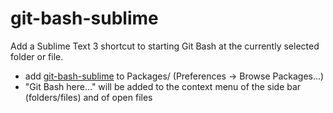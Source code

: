 # git-bash-sublime

Add a Sublime Text 3 shortcut to starting Git Bash at the currently selected folder or file.

* add [git-bash-sublime](https://github.com/Solanar/git-bash-sublime) to Packages/ (Preferences -> Browse Packages...)
* "Git Bash here..." will be added to the context menu of the side bar (folders/files) and of open files
